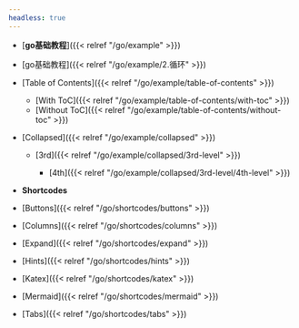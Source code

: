 ```yaml
---
headless: true
---
```


- [**go基础教程**]({{< relref "/go/example" >}})

- [go基础教程]({{< relref "/go/example/2.循环" >}})

- [Table of Contents]({{< relref "/go/example/table-of-contents" >}})
  
  - [With ToC]({{< relref "/go/example/table-of-contents/with-toc" >}})
  - [Without ToC]({{< relref "/go/example/table-of-contents/without-toc" >}})
  
- [Collapsed]({{< relref "/go/example/collapsed" >}})
  
  - [3rd]({{< relref "/go/example/collapsed/3rd-level" >}})
    
    - [4th]({{< relref "/go/example/collapsed/3rd-level/4th-level" >}})
      <br /> 
      
      
  
- **Shortcodes**

- [Buttons]({{< relref "/go/shortcodes/buttons" >}})

- [Columns]({{< relref "/go/shortcodes/columns" >}})

- [Expand]({{< relref "/go/shortcodes/expand" >}})

- [Hints]({{< relref "/go/shortcodes/hints" >}})

- [Katex]({{< relref "/go/shortcodes/katex" >}})

- [Mermaid]({{< relref "/go/shortcodes/mermaid" >}})

- [Tabs]({{< relref "/go/shortcodes/tabs" >}})
  
  <br />
  
  